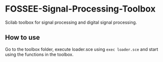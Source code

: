 # FOSSEE-Signal-Processing-Toolbox
Scilab toolbox for signal processing and digital signal processing. 

## How to use
Go to the toolbox folder, execute loader.sce using `exec loader.sce` and start using the functions in the toolbox.

